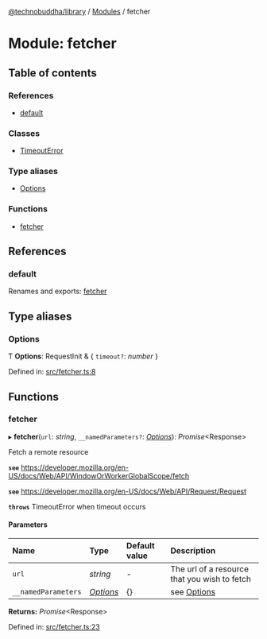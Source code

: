 [@technobuddha/library](../../README.md) / [Modules](../Modules.md) / fetcher

# Module: fetcher

## Table of contents

### References

- [default](fetcher.md#default)

### Classes

- [TimeoutError](../classes/fetcher.timeouterror.md)

### Type aliases

- [Options](fetcher.md#options)

### Functions

- [fetcher](fetcher.md#fetcher)

## References

### default

Renames and exports: [fetcher](fetcher.md#fetcher)

## Type aliases

### Options

Ƭ **Options**: RequestInit & { `timeout?`: *number*  }

Defined in: [src/fetcher.ts:8](https://github.com/technobuddha/hill.software/blob/65b5e5d/packages/library/src/fetcher.ts#L8)

## Functions

### fetcher

▸ **fetcher**(`url`: *string*, `__namedParameters?`: [*Options*](fetcher.md#options)): *Promise*<Response\>

Fetch a remote resource

**`see`** https://developer.mozilla.org/en-US/docs/Web/API/WindowOrWorkerGlobalScope/fetch

**`see`** https://developer.mozilla.org/en-US/docs/Web/API/Request/Request

**`throws`** TimeoutError when timeout occurs

#### Parameters

| Name | Type | Default value | Description |
| :------ | :------ | :------ | :------ |
| `url` | *string* | - | The url of a resource that you wish to fetch |
| `__namedParameters` | [*Options*](fetcher.md#options) | {} | see [Options](fetcher.md#options) |

**Returns:** *Promise*<Response\>

Defined in: [src/fetcher.ts:23](https://github.com/technobuddha/hill.software/blob/65b5e5d/packages/library/src/fetcher.ts#L23)
